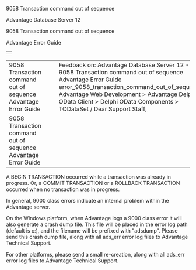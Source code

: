 9058 Transaction command out of sequence




Advantage Database Server 12  

9058 Transaction command out of sequence

Advantage Error Guide

|  |
| --- |
|  |

|  |  |  |  |  |
| --- | --- | --- | --- | --- |
| 9058 Transaction command out of sequence  Advantage Error Guide |  |  | Feedback on: Advantage Database Server 12 - 9058 Transaction command out of sequence Advantage Error Guide error\_9058\_transaction\_command\_out\_of\_sequence Advantage Web Development > Advantage Delphi OData Client > Delphi OData Components > TODataSet / Dear Support Staff, |  |
| 9058 Transaction command out of sequence  Advantage Error Guide |  |  |  |  |

A BEGIN TRANSACTION occurred while a transaction was already in progress. Or, a COMMIT TRANSACTION or a ROLLBACK TRANSACTION occurred when no transaction was in progress.

In general, 9000 class errors indicate an internal problem within the Advantage server.

On the Windows platform, when Advantage logs a 9000 class error it will also generate a crash dump file. This file will be placed in the error log path (default is c:\), and the filename will be prefixed with "adsdump". Please send this crash dump file, along with all ads\_err error log files to Advantage Technical Support.

For other platforms, please send a small re-creation, along with all ads\_err error log files to Advantage Technical Support.